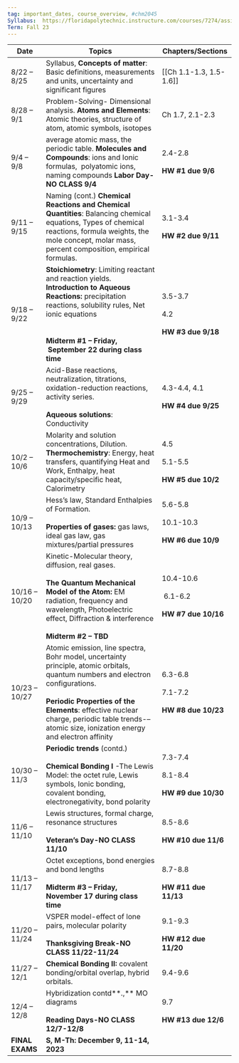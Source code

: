 ```yaml
---
tag: important_dates, course_overview, #chm2045 
Syllabus:  https://floridapolytechnic.instructure.com/courses/7274/assignments/syllabus
Term: Fall 23
---
```


|  Date |  Topics | Chapters/Sections   |
|---|---|---|
|8/22 – 8/25|Syllabus, **Concepts of matter**: Basic definitions, measurements and units, uncertainty and significant figures|[[Ch 1.1-1.3, 1.5-1.6]]|
|8/28 – 9/1|Problem-Solving- Dimensional analysis. **Atoms and Elements**: Atomic theories, structure of atom, atomic symbols, isotopes|Ch 1.7, 2.1-2.3|
|9/4 – 9/8|average atomic mass, the periodic table. **Molecules and Compounds**: ions and Ionic formulas,  polyatomic ions, naming compounds **Labor Day-NO CLASS 9/4**|2.4-2.8<br><br>**HW #1 due 9/6**|
|9/11 – 9/15|Naming (cont.) **Chemical Reactions and Chemical Quantities**: Balancing chemical equations, Types of chemical reactions, formula weights, the mole concept, molar mass, percent composition, empirical formulas.|3.1-3.4<br><br>**HW #2 due 9/11**|
|9/18 – 9/22|**Stoichiometry**: Limiting reactant and reaction yields. **Introduction to Aqueous Reactions:** precipitation reactions, solubility rules, Net ionic equations  <br>  <br><br>**Midterm #1 – Friday,  September 22 during class time**|3.5-3.7<br><br>4.2<br><br>**HW #3 due 9/18**|
|9/25 – 9/29|Acid-Base reactions, neutralization, titrations, oxidation-reduction reactions, activity series.<br><br>**Aqueous solutions**: Conductivity|4.3-4.4, 4.1<br><br>**HW #4 due 9/25**|
|10/2 – 10/6|Molarity and solution concentrations, Dilution. **Thermochemistry**: Energy, heat transfers, quantifying Heat and Work, Enthalpy, heat capacity/specific heat, Calorimetry|4.5<br><br>5.1-5.5<br><br>**HW #5 due 10/2**|
|10/9 – 10/13|Hess’s law, Standard Enthalpies of Formation.<br><br>**Properties of gases:** gas laws, ideal gas law, gas mixtures/partial pressures|5.6-5.8<br><br>10.1-10.3<br><br>**HW #6 due 10/9**|
|10/16 – 10/20|Kinetic-Molecular theory, diffusion, real gases.<br><br>**The Quantum Mechanical Model of the Atom:** EM radiation, frequency and wavelength, Photoelectric effect, Diffraction & interference<br><br>**Midterm #2 – TBD**|10.4-10.6<br><br> 6.1-6.2<br><br>**HW #7 due 10/16**|
|10/23 – 10/27|Atomic emission, line spectra, Bohr model, uncertainty principle, atomic orbitals, quantum numbers and electron configurations.<br><br>**Periodic Properties of the Elements**: effective nuclear charge, periodic table trends-– atomic size, ionization energy and electron affinity|6.3-6.8<br><br>7.1-7.2<br><br>**HW #8 due 10/23**|
|10/30 – 11/3|**Periodic trends** (contd.)<br><br>**Chemical Bonding I** -The Lewis Model: the octet rule, Lewis symbols, Ionic bonding, covalent bonding, electronegativity, bond polarity|7.3-7.4<br><br>8.1-8.4<br><br>**HW #9 due 10/30**|
|11/6 – 11/10|Lewis structures, formal charge, resonance structures<br><br>**Veteran’s Day-NO CLASS 11/10**|8.5-8.6<br><br>**HW #10 due 11/6**|
|11/13 – 11/17|Octet exceptions, bond energies and bond lengths<br><br>**Midterm #3 – Friday, November 17 during class time**|8.7-8.8<br><br>**HW #11 due 11/13**|
|11/20 – 11/24|VSPER model-effect of lone pairs, molecular polarity<br><br>**Thanksgiving Break-NO CLASS 11/22-11/24**|9.1-9.3<br><br>**HW #12 due 11/20**|
|11/27 – 12/1|**Chemical Bonding II:** covalent bonding/orbital overlap, hybrid orbitals.|9.4-9.6|
|12/4 – 12/8|Hybridization contd**.,** MO diagrams<br><br>**Reading Days-NO CLASS 12/7-12/8**|9.7<br><br>**HW #13 due 12/6**|
|**FINAL EXAMS**|**S, M-Th: December 9, 11-14, 2023**||



